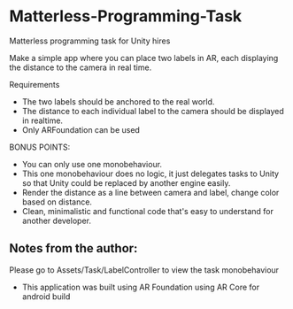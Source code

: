 # Matterless-Programming-Task

Matterless programming task for Unity hires

Make a simple app where you can place two labels in AR, each displaying the distance to the camera in real time.

Requirements
* The two labels should be anchored to the real world.
* The distance to each individual label to the camera should be displayed in realtime.
* Only ARFoundation can be used


BONUS POINTS:
* You can only use one monobehaviour.
* This one monobehaviour does no logic, it just delegates tasks to Unity so that Unity could be replaced by another engine easily.
* Render the distance as a line between camera and label, change color based on distance.
* Clean, minimalistic and functional code that's easy to understand for another developer.

## Notes from the author:
Please go to Assets/Task/LabelController to view the task monobehaviour
- This application was built using AR Foundation using AR Core for android build
